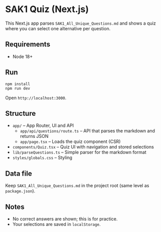 # SAK1 Quiz (Next.js)

This Next.js app parses `SAK1_All_Unique_Questions.md` and shows a quiz where you can select one alternative per question.

## Requirements
- Node 18+

## Run
```
npm install
npm run dev
```
Open `http://localhost:3000`.

## Structure
- `app/` – App Router, UI and API
  - `app/api/questions/route.ts` – API that parses the markdown and returns JSON
  - `app/page.tsx` – Loads the quiz component (CSR)
- `components/Quiz.tsx` – Quiz UI with navigation and stored selections
- `lib/parseQuestions.ts` – Simple parser for the markdown format
- `styles/globals.css` – Styling

## Data file
Keep `SAK1_All_Unique_Questions.md` in the project root (same level as `package.json`).

## Notes
- No correct answers are shown; this is for practice.
- Your selections are saved in `localStorage`.
